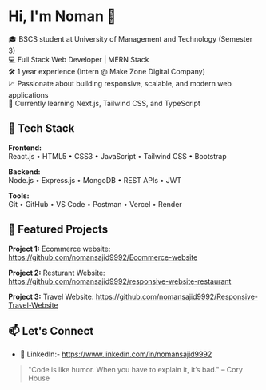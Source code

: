 # Hi, I'm Noman 👋

🎓 BSCS student at University of Management and Technology (Semester 3)  
💻 Full Stack Web Developer | MERN Stack  
🛠️ 1 year experience (Intern @ Make Zone Digital Company)  
📈 Passionate about building responsive, scalable, and modern web applications  
🚀 Currently learning Next.js, Tailwind CSS, and TypeScript

## 💼 Tech Stack

**Frontend:**  
React.js • HTML5 • CSS3 • JavaScript • Tailwind CSS • Bootstrap  

**Backend:**  
Node.js • Express.js • MongoDB • REST APIs • JWT  

**Tools:**  
Git • GitHub • VS Code • Postman • Vercel • Render  

## 📌 Featured Projects

**Project 1:** Ecommerce website: https://github.com/nomansajid9992/Ecommerce-website

**Project 2:** Resturant Website: https://github.com/nomansajid9992/responsive-website-restaurant

**Project 3:** Travel Website: https://github.com/nomansajid9992/Responsive-Travel-Website



## 📫 Let's Connect

- 💼 LinkedIn:- https://www.linkedin.com/in/nomansajid9992


> "Code is like humor. When you have to explain it, it’s bad." – Cory House
